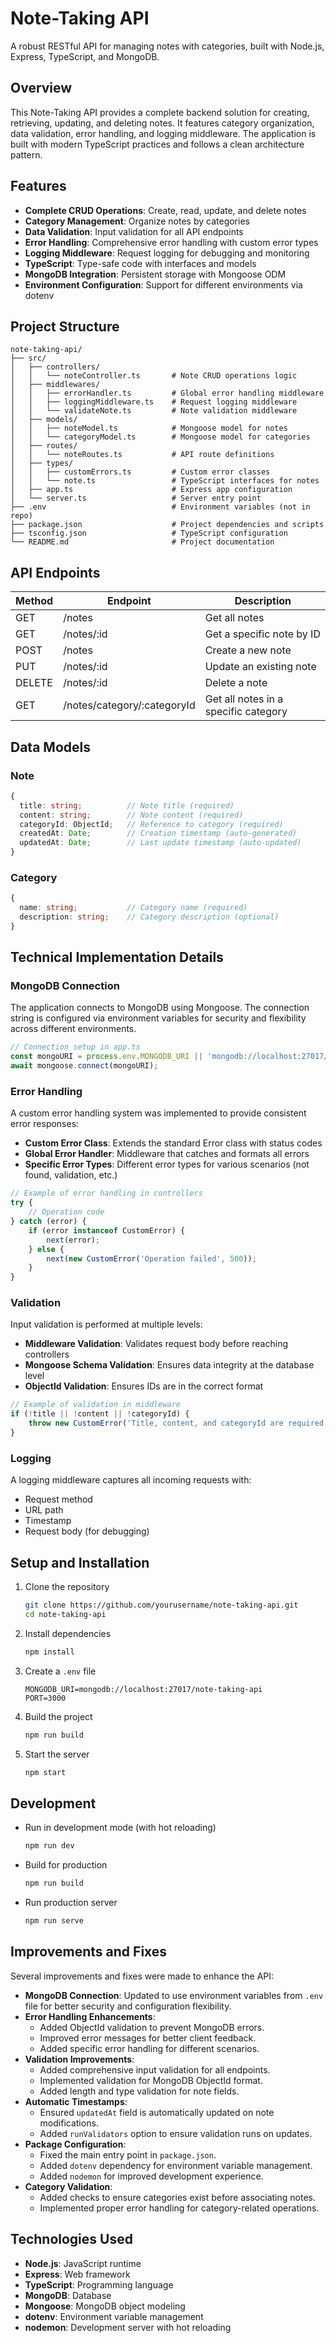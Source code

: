 # Note-Taking API

A robust RESTful API for managing notes with categories, built with Node.js, Express, TypeScript, and MongoDB.

## Overview

This Note-Taking API provides a complete backend solution for creating, retrieving, updating, and deleting notes. It features category organization, data validation, error handling, and logging middleware. The application is built with modern TypeScript practices and follows a clean architecture pattern.

## Features

- **Complete CRUD Operations**: Create, read, update, and delete notes
- **Category Management**: Organize notes by categories
- **Data Validation**: Input validation for all API endpoints
- **Error Handling**: Comprehensive error handling with custom error types
- **Logging Middleware**: Request logging for debugging and monitoring
- **TypeScript**: Type-safe code with interfaces and models
- **MongoDB Integration**: Persistent storage with Mongoose ODM
- **Environment Configuration**: Support for different environments via dotenv

## Project Structure

```
note-taking-api/
├── src/
│   ├── controllers/
│   │   └── noteController.ts       # Note CRUD operations logic
│   ├── middlewares/
│   │   ├── errorHandler.ts         # Global error handling middleware
│   │   ├── loggingMiddleware.ts    # Request logging middleware
│   │   └── validateNote.ts         # Note validation middleware
│   ├── models/
│   │   ├── noteModel.ts            # Mongoose model for notes
│   │   └── categoryModel.ts        # Mongoose model for categories
│   ├── routes/
│   │   └── noteRoutes.ts           # API route definitions
│   ├── types/
│   │   ├── customErrors.ts         # Custom error classes
│   │   └── note.ts                 # TypeScript interfaces for notes
│   ├── app.ts                      # Express app configuration
│   └── server.ts                   # Server entry point
├── .env                            # Environment variables (not in repo)
├── package.json                    # Project dependencies and scripts
├── tsconfig.json                   # TypeScript configuration
└── README.md                       # Project documentation
```

## API Endpoints

| Method | Endpoint                          | Description                          |
|--------|-----------------------------------|--------------------------------------|
| GET    | /notes                            | Get all notes                       |
| GET    | /notes/:id                       | Get a specific note by ID          |
| POST   | /notes                            | Create a new note                  |
| PUT    | /notes/:id                       | Update an existing note            |
| DELETE | /notes/:id                       | Delete a note                      |
| GET    | /notes/category/:categoryId      | Get all notes in a specific category |

## Data Models

### Note

```typescript
{
  title: string;          // Note title (required)
  content: string;        // Note content (required)
  categoryId: ObjectId;   // Reference to category (required)
  createdAt: Date;        // Creation timestamp (auto-generated)
  updatedAt: Date;        // Last update timestamp (auto-updated)
}
```

### Category

```typescript
{
  name: string;           // Category name (required)
  description: string;    // Category description (optional)
}
```

## Technical Implementation Details

### MongoDB Connection

The application connects to MongoDB using Mongoose. The connection string is configured via environment variables for security and flexibility across different environments.

```typescript
// Connection setup in app.ts
const mongoURI = process.env.MONGODB_URI || 'mongodb://localhost:27017/note-taking-api';
await mongoose.connect(mongoURI);
```

### Error Handling

A custom error handling system was implemented to provide consistent error responses:

- **Custom Error Class**: Extends the standard Error class with status codes
- **Global Error Handler**: Middleware that catches and formats all errors
- **Specific Error Types**: Different error types for various scenarios (not found, validation, etc.)

```typescript
// Example of error handling in controllers
try {
    // Operation code
} catch (error) {
    if (error instanceof CustomError) {
        next(error);
    } else {
        next(new CustomError('Operation failed', 500));
    }
}
```

### Validation

Input validation is performed at multiple levels:

- **Middleware Validation**: Validates request body before reaching controllers
- **Mongoose Schema Validation**: Ensures data integrity at the database level
- **ObjectId Validation**: Ensures IDs are in the correct format

```typescript
// Example of validation in middleware
if (!title || !content || !categoryId) {
    throw new CustomError('Title, content, and categoryId are required', 400);
}
```

### Logging

A logging middleware captures all incoming requests with:

- Request method
- URL path
- Timestamp
- Request body (for debugging)

## Setup and Installation

1. Clone the repository

   ```bash
   git clone https://github.com/yourusername/note-taking-api.git
   cd note-taking-api
   ```

2. Install dependencies

   ```bash
   npm install
   ```

3. Create a `.env` file

   ```
   MONGODB_URI=mongodb://localhost:27017/note-taking-api
   PORT=3000
   ```

4. Build the project

   ```bash
   npm run build
   ```

5. Start the server

   ```bash
   npm start
   ```

## Development

- Run in development mode (with hot reloading)

  ```bash
  npm run dev
  ```

- Build for production

  ```bash
  npm run build
  ```

- Run production server

  ```bash
  npm run serve
  ```

## Improvements and Fixes

Several improvements and fixes were made to enhance the API:

- **MongoDB Connection**: Updated to use environment variables from `.env` file for better security and configuration flexibility.
- **Error Handling Enhancements**:
  - Added ObjectId validation to prevent MongoDB errors.
  - Improved error messages for better client feedback.
  - Added specific error handling for different scenarios.
- **Validation Improvements**:
  - Added comprehensive input validation for all endpoints.
  - Implemented validation for MongoDB ObjectId format.
  - Added length and type validation for note fields.
- **Automatic Timestamps**:
  - Ensured `updatedAt` field is automatically updated on note modifications.
  - Added `runValidators` option to ensure validation runs on updates.
- **Package Configuration**:
  - Fixed the main entry point in `package.json`.
  - Added `dotenv` dependency for environment variable management.
  - Added `nodemon` for improved development experience.
- **Category Validation**:
  - Added checks to ensure categories exist before associating notes.
  - Implemented proper error handling for category-related operations.

## Technologies Used

- **Node.js**: JavaScript runtime
- **Express**: Web framework
- **TypeScript**: Programming language
- **MongoDB**: Database
- **Mongoose**: MongoDB object modeling
- **dotenv**: Environment variable management
- **nodemon**: Development server with hot reloading
